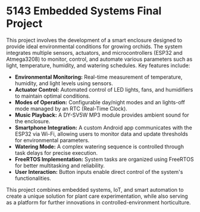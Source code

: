 # 5143 Embedded Systems Final Project
This project involves the development of a smart enclosure designed to provide ideal environmental conditions for growing orchids. The system integrates multiple sensors, actuators, and microcontrollers (ESP32 and Atmega3208) to monitor, control, and automate various parameters such as light, temperature, humidity, and watering schedules. Key features include:

- **Environmental Monitoring:** Real-time measurement of temperature, humidity, and light levels using sensors.
- **Actuator Control:** Automated control of LED lights, fans, and humidifiers to maintain optimal conditions.
- **Modes of Operation:** Configurable day/night modes and an lights-off mode managed by an RTC (Real-Time Clock).
- **Music Playback:** A DY-SV5W MP3 module provides ambient sound for the enclosure.
- **Smartphone Integration:** A custom Android app communicates with the ESP32 via Wi-Fi, allowing users to monitor data and update thresholds for environmental parameters.
- **Watering Mode:** A complex watering sequence is controlled through task delays for precise execution.
- **FreeRTOS Implementation:** System tasks are organized using FreeRTOS for better multitasking and reliability.
- **User Interaction:** Button inputs enable direct control of the system's functionalities.

This project combines embedded systems, IoT, and smart automation to create a unique solution for plant care experimentation, while also serving as a platform for further innovations in controlled-environment horticulture.
